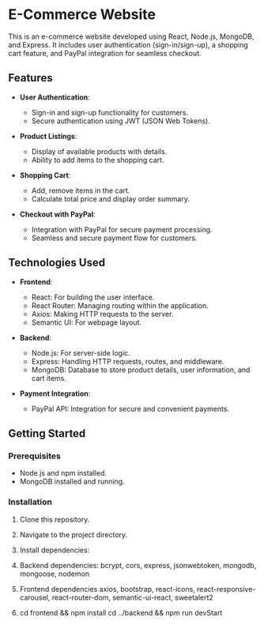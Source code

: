 # E-Commerce Website

This is an e-commerce website developed using React, Node.js, MongoDB, and Express. It includes user authentication (sign-in/sign-up), a shopping cart feature, and PayPal integration for seamless checkout.

## Features

- **User Authentication**:
  - Sign-in and sign-up functionality for customers.
  - Secure authentication using JWT (JSON Web Tokens).

- **Product Listings**:
  - Display of available products with details.
  - Ability to add items to the shopping cart.

- **Shopping Cart**:
  - Add, remove items in the cart.
  - Calculate total price and display order summary.

- **Checkout with PayPal**:
  - Integration with PayPal for secure payment processing.
  - Seamless and secure payment flow for customers.

## Technologies Used

- **Frontend**:
  - React: For building the user interface.
  - React Router: Managing routing within the application.
  - Axios: Making HTTP requests to the server.
  - Semantic UI: For webpage layout.

- **Backend**:
  - Node.js: For server-side logic.
  - Express: Handling HTTP requests, routes, and middleware.
  - MongoDB: Database to store product details, user information, and cart items.

- **Payment Integration**:
  - PayPal API: Integration for secure and convenient payments.

## Getting Started

### Prerequisites

- Node.js and npm installed.
- MongoDB installed and running.

### Installation

1. Clone this repository.
2. Navigate to the project directory.
3. Install dependencies:
4. Backend dependencies:
    bcrypt,
    cors,
    express,
    jsonwebtoken,
    mongodb,
    mongoose,
    nodemon
5. Frontend dependencies
    axios,
    bootstrap,
    react-icons,
    react-responsive-carousel,
    react-router-dom,
    semantic-ui-react,
    sweetalert2
       
6. cd frontend && npm install
   cd ../backend && npm run devStart
